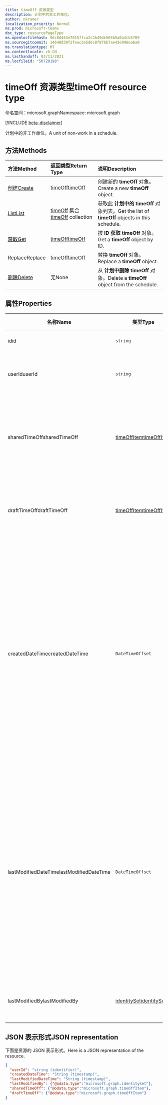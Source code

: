 ```yaml
---
title: timeOff 资源类型
description: 计划中的非工作单位。
author: nkramer
localization_priority: Normal
ms.prod: microsoft-teams
doc_type: resourcePageType
ms.openlocfilehash: 9dc8d463e7015ffca2c2b49de503b9a0a3cb5709
ms.sourcegitcommit: 14648839f2feac2e5d6c8f876b7ae43e996ea6a0
ms.translationtype: MT
ms.contentlocale: zh-CN
ms.lasthandoff: 03/11/2021
ms.locfileid: "50720198"
---
```

# <a name="timeoff-resource-type"></a><span data-ttu-id="1c335-103">timeOff 资源类型</span><span class="sxs-lookup"><span data-stu-id="1c335-103">timeOff resource type</span></span>

<span data-ttu-id="1c335-104">命名空间：microsoft.graph</span><span class="sxs-lookup"><span data-stu-id="1c335-104">Namespace: microsoft.graph</span></span>

[!INCLUDE [beta-disclaimer](../../includes/beta-disclaimer.md)]

<span data-ttu-id="1c335-105">计划中的非工作单位。</span><span class="sxs-lookup"><span data-stu-id="1c335-105">A unit of non-work in a schedule.</span></span>

## <a name="methods"></a><span data-ttu-id="1c335-106">方法</span><span class="sxs-lookup"><span data-stu-id="1c335-106">Methods</span></span>

| <span data-ttu-id="1c335-107">方法</span><span class="sxs-lookup"><span data-stu-id="1c335-107">Method</span></span>       | <span data-ttu-id="1c335-108">返回类型</span><span class="sxs-lookup"><span data-stu-id="1c335-108">Return Type</span></span>  |<span data-ttu-id="1c335-109">说明</span><span class="sxs-lookup"><span data-stu-id="1c335-109">Description</span></span>|
|:---------------|:--------|:----------|
|[<span data-ttu-id="1c335-110">创建</span><span class="sxs-lookup"><span data-stu-id="1c335-110">Create</span></span>](../api/schedule-post-timesoff.md) | [<span data-ttu-id="1c335-111">timeOff</span><span class="sxs-lookup"><span data-stu-id="1c335-111">timeOff</span></span>](timeoff.md) | <span data-ttu-id="1c335-112">创建新的 **timeOff** 对象。</span><span class="sxs-lookup"><span data-stu-id="1c335-112">Create a new **timeOff** object.</span></span>|
|[<span data-ttu-id="1c335-113">List</span><span class="sxs-lookup"><span data-stu-id="1c335-113">List</span></span>](../api/schedule-list-timesoff.md) | <span data-ttu-id="1c335-114">[timeOff](timeoff.md) 集合</span><span class="sxs-lookup"><span data-stu-id="1c335-114">[timeOff](timeoff.md) collection</span></span> | <span data-ttu-id="1c335-115">获取此 **计划中的 timeOff** 对象列表。</span><span class="sxs-lookup"><span data-stu-id="1c335-115">Get the list of **timeOff** objects in this schedule.</span></span>|
|[<span data-ttu-id="1c335-116">获取</span><span class="sxs-lookup"><span data-stu-id="1c335-116">Get</span></span>](../api/timeoff-get.md) | [<span data-ttu-id="1c335-117">timeOff</span><span class="sxs-lookup"><span data-stu-id="1c335-117">timeOff</span></span>](timeoff.md) | <span data-ttu-id="1c335-118">按 **ID 获取 timeOff** 对象。</span><span class="sxs-lookup"><span data-stu-id="1c335-118">Get a **timeOff** object by ID.</span></span>|
|[<span data-ttu-id="1c335-119">Replace</span><span class="sxs-lookup"><span data-stu-id="1c335-119">Replace</span></span>](../api/timeoff-put.md) | [<span data-ttu-id="1c335-120">timeOff</span><span class="sxs-lookup"><span data-stu-id="1c335-120">timeOff</span></span>](timeoff.md) | <span data-ttu-id="1c335-121">替换 **timeOff** 对象。</span><span class="sxs-lookup"><span data-stu-id="1c335-121">Replace a **timeOff** object.</span></span>|
|[<span data-ttu-id="1c335-122">删除</span><span class="sxs-lookup"><span data-stu-id="1c335-122">Delete</span></span>](../api/timeoff-delete.md) | <span data-ttu-id="1c335-123">无</span><span class="sxs-lookup"><span data-stu-id="1c335-123">None</span></span> | <span data-ttu-id="1c335-124">从 **计划中删除 timeOff** 对象。</span><span class="sxs-lookup"><span data-stu-id="1c335-124">Delete a **timeOff** object from the schedule.</span></span>|

## <a name="properties"></a><span data-ttu-id="1c335-125">属性</span><span class="sxs-lookup"><span data-stu-id="1c335-125">Properties</span></span>
|<span data-ttu-id="1c335-126">名称</span><span class="sxs-lookup"><span data-stu-id="1c335-126">Name</span></span>          |<span data-ttu-id="1c335-127">类型</span><span class="sxs-lookup"><span data-stu-id="1c335-127">Type</span></span>           |<span data-ttu-id="1c335-128">说明</span><span class="sxs-lookup"><span data-stu-id="1c335-128">Description</span></span>                                                                                                                                      |
|--------------|---------------|-------------------------------------------------------------------------------------------------------------------------------------------------|
| <span data-ttu-id="1c335-129">id</span><span class="sxs-lookup"><span data-stu-id="1c335-129">id</span></span>            |`string`      |<span data-ttu-id="1c335-130">`timeOff` 的 ID。</span><span class="sxs-lookup"><span data-stu-id="1c335-130">ID of the `timeOff`.</span></span>|
| <span data-ttu-id="1c335-131">userId</span><span class="sxs-lookup"><span data-stu-id="1c335-131">userId</span></span>            |`string`      |<span data-ttu-id="1c335-132">分配给的用户的 `timeOff` ID。</span><span class="sxs-lookup"><span data-stu-id="1c335-132">ID of the user assigned to the `timeOff`.</span></span> <span data-ttu-id="1c335-133">必需。</span><span class="sxs-lookup"><span data-stu-id="1c335-133">Required.</span></span>|
| <span data-ttu-id="1c335-134">sharedTimeOff</span><span class="sxs-lookup"><span data-stu-id="1c335-134">sharedTimeOff</span></span>     | [<span data-ttu-id="1c335-135">timeOffItem</span><span class="sxs-lookup"><span data-stu-id="1c335-135">timeOffItem</span></span>](timeoffitem.md)  |<span data-ttu-id="1c335-136">员工和经理都可查看的共享 `timeOff` 版本。</span><span class="sxs-lookup"><span data-stu-id="1c335-136">The shared version of this `timeOff` that is viewable by both employees and managers.</span></span> <span data-ttu-id="1c335-137">必需。</span><span class="sxs-lookup"><span data-stu-id="1c335-137">Required.</span></span>|
| <span data-ttu-id="1c335-138">draftTimeOff</span><span class="sxs-lookup"><span data-stu-id="1c335-138">draftTimeOff</span></span>      | [<span data-ttu-id="1c335-139">timeOffItem</span><span class="sxs-lookup"><span data-stu-id="1c335-139">timeOffItem</span></span>](timeoffitem.md)        |<span data-ttu-id="1c335-140">管理员可查看 `timeOff` 的此草稿版本。</span><span class="sxs-lookup"><span data-stu-id="1c335-140">The draft version of this `timeOff` that is viewable by managers.</span></span> <span data-ttu-id="1c335-141">必需。</span><span class="sxs-lookup"><span data-stu-id="1c335-141">Required.</span></span>|
| <span data-ttu-id="1c335-142">createdDateTime</span><span class="sxs-lookup"><span data-stu-id="1c335-142">createdDateTime</span></span>       |`DateTimeOffset`        |<span data-ttu-id="1c335-143">首次创建此时间戳 `timeOff` 的时间戳。</span><span class="sxs-lookup"><span data-stu-id="1c335-143">The time stamp at which this `timeOff` was first created.</span></span> <span data-ttu-id="1c335-144">时间戳类型表示采用 ISO 8601 格式的日期和时间信息，始终采用 UTC 时区。</span><span class="sxs-lookup"><span data-stu-id="1c335-144">The Timestamp type represents date and time information using ISO 8601 format and is always in UTC time.</span></span> <span data-ttu-id="1c335-145">例如，2014 年 1 月 1 日午夜 UTC 为 `2014-01-01T00:00:00Z`。</span><span class="sxs-lookup"><span data-stu-id="1c335-145">For example, midnight UTC on Jan 1, 2014 is `2014-01-01T00:00:00Z`.</span></span> |
| <span data-ttu-id="1c335-146">lastModifiedDateTime</span><span class="sxs-lookup"><span data-stu-id="1c335-146">lastModifiedDateTime</span></span>      |`DateTimeOffset`        |<span data-ttu-id="1c335-147">上次更新时间戳 `timeOff` 。</span><span class="sxs-lookup"><span data-stu-id="1c335-147">The time stamp at which this `timeOff` was last updated.</span></span> <span data-ttu-id="1c335-148">时间戳类型表示采用 ISO 8601 格式的日期和时间信息，始终采用 UTC 时区。</span><span class="sxs-lookup"><span data-stu-id="1c335-148">The Timestamp type represents date and time information using ISO 8601 format and is always in UTC time.</span></span> <span data-ttu-id="1c335-149">例如，2014 年 1 月 1 日午夜 UTC 为 `2014-01-01T00:00:00Z`。</span><span class="sxs-lookup"><span data-stu-id="1c335-149">For example, midnight UTC on Jan 1, 2014 is `2014-01-01T00:00:00Z`.</span></span> |
| <span data-ttu-id="1c335-150">lastModifiedBy</span><span class="sxs-lookup"><span data-stu-id="1c335-150">lastModifiedBy</span></span>        | [<span data-ttu-id="1c335-151">identitySet</span><span class="sxs-lookup"><span data-stu-id="1c335-151">identitySet</span></span>](identityset.md)        |<span data-ttu-id="1c335-152">上次更新 `timeOff` 的标识。</span><span class="sxs-lookup"><span data-stu-id="1c335-152">The identity that last updated this `timeOff`.</span></span> |

## <a name="json-representation"></a><span data-ttu-id="1c335-153">JSON 表示形式</span><span class="sxs-lookup"><span data-stu-id="1c335-153">JSON representation</span></span>

<span data-ttu-id="1c335-154">下面是资源的 JSON 表示形式。</span><span class="sxs-lookup"><span data-stu-id="1c335-154">Here is a JSON representation of the resource.</span></span>

<!-- {
  "blockType": "resource",
  "keyProperty": "id",
  "@odata.type": "microsoft.graph.timeOff",
   "baseType":"microsoft.graph.changeTrackedEntity"
}-->

```json
{
  "userId": "string (identifier)",
  "createdDateTime": "String (timestamp)",
  "lastModifiedDateTime": "String (timestamp)",
  "lastModifiedBy": {"@odata.type":"microsoft.graph.identitySet"},
  "sharedTimeOff": {"@odata.type":"microsoft.graph.timeOffItem"},
  "draftTimeOff": {"@odata.type":"microsoft.graph.timeOffItem"}
}
```


<!-- uuid: 8fcb5dbc-d5aa-4681-8e31-b001d5168d79
2015-10-25 14:57:30 UTC -->
<!--
{
  "type": "#page.annotation",
  "description": "timeOff resource",
  "keywords": "",
  "section": "documentation",
  "tocPath": "",
  "suppressions": []
}
-->



